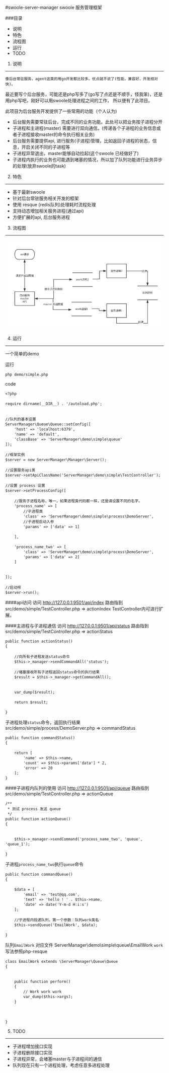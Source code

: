 #swoole-server-manager
swoole 服务管理框架


###目录
* 说明
* 特色
* 流程图
* 运行
* TODO


1. 说明
--------------
    像后台常驻服务，agent这类的用go开发都比较多。优点就不说了(性能，兼容好，开发相对快)。
最近要写个后台服务，可能还是php写多了(go写了点还是不顺手，怪我笨)，还是用php写吧，刚好可以用swoole处理进程之间的工作，
所以便有了此项目。

此项目为后台服务开发提供了一些常用的功能（个人认为)

+ 后台服务需要常驻后台，完成不同的业务功能。此处可以把业务按子进程分开
+ 子进程和主进程(master) 需要进行双向通信。(传递各个子进程的业务信息或者子进程接收master的命令执行相关业务)
+ 后台服务需要提供api, 进行服务(子进程)管理，比如返回子进程的状态，信息，开启关闭不同的子进程等
+ 子进程异常退出，master能够自动拉起(这个swoole 已经做好了)
+ 子进程内执行的业务也可能遇到堵塞的情况，所以加了队列功能进行业务异步的处理(放弃swoole的task)



2. 特色
--------------
+ 基于最新swoole
+ 针对后台常驻服务相关开发的框架
+ 使用 resque (redis队列)处理耗时流程处理
+ 支持动态增加相关服务进程(通过api)
+ 方便扩展的api, 后台服务进程


3. 流程图
--------------
![流程图](./swoole_server.png)


4. 运行
--------------
一个简单的demo

运行

    php demo/simple.php
   
   
code

    <?php

    require dirname(__DIR__) . '/autoload.php';


    //队列的基本设置
    ServerManager\Queue\Queue::setConfig([
        'host' => 'localhost:6379',
        'name' => 'default',
        'classBase' => 'ServerManager\demo\simple\queue'
    ]);
    
    //框架实例
    $server = new ServerManager\Manager\Server();
    
    //设置服务api类
    $server->setApiClassName('ServerManager\demo\simple\TestController');
    
    //设置 process 设置
    $server->setProcessConfig([
    
        //服务子进程名称，唯一，如果进程类代码都一样，还是请设置不同的名字。
        'process_name' => [
            //子进程类
            'class' => 'ServerManager\demo\simple\process\DemoServer',
            //子进程启动入参
            'params' => ['data' => 1]
    
        ],
    
        'process_name_two' => [
            'class' => 'ServerManager\demo\simple\process\DemoServer',
            'params' => ['data' => 2]
        ]
    
    
    ]);
    
    //启动唠
    $server->run();
    

####api访问
访问 http://127.0.0.1:9501/api/index
路由指到 src/demo/simple/TestController.php => actionIndex
TestController内可进行扩展。


####主进程与子进程通信
访问 http://127.0.0.1:9501/api/status
路由指到 src/demo/simple/TestController.php => actionStatus

	public function actionStatus()
	{

		//向所有子进程发送status命令
		$this->_manager->sendCommandAll('status');

        //堵塞接收所有子进程返回status命令的执行结果
        $result = $this->_manager->getCommandAll();


        var_dump($result);

        return $result;

	}
    
    
子进程处理`status`命令，返回执行结果
src/demo/simple/process/DemoServer.php => commandStatus
     
    public function commandStatus()
    {

        return [
            'name' => $this->name,
            'count' => $this->params['data'] * 2,
            'error' => 20
        ];
    }

####子进程内队列的使用
访问 http://127.0.0.1:9501/api/queue
路由指到 src/demo/simple/TestController.php => actionQueue


	/**
     * 测试 process 发送 queue
     */
    public function actionQueue()
    {


        $this->_manager->sendCommand('process_name_two', 'queue', 'queue_1');

    }
    
    
子进程`process_name_two`执行`queue`命令
    
    public function commandQueue()
    {

        $data = [
            'email' => 'test@qq.com',
            'text' => 'hello ! ' . $this->name,
            'date' => date('Y-m-d H:i:s')
        ];

        //子进程内投递队列，第一个参数：队列work类名
        $this->sendQueue('EmailWork', $data);

    }
    
队列`EmailWork` 对应文件 ServerManager\demo\simple\queue\EmailWork
`work`写法参照php-resque

		
	class EmailWork extends \ServerManager\Queue\Queue
	{
	
	
	    public function perform()
	    {
	        // Work work work
	        var_dump($this->args);
	    }
	
	
	
	}
    



5. TODO
--------------
+ 子进程增加接口实现
+ 子进程删除接口实现
+ 子进程异常，会堵塞master与子进程间的通信
+ 队列现在只有一个进程处理，考虑任意多进程处理






